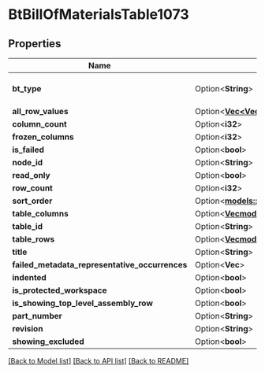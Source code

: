 # BtBillOfMaterialsTable1073

## Properties

Name | Type | Description | Notes
------------ | ------------- | ------------- | -------------
**bt_type** | Option<**String**> | Type of JSON object. | [optional]
**all_row_values** | Option<[**Vec<Vec<String>>**](Vec.md)> |  | [optional]
**column_count** | Option<**i32**> |  | [optional]
**frozen_columns** | Option<**i32**> |  | [optional]
**is_failed** | Option<**bool**> |  | [optional]
**node_id** | Option<**String**> |  | [optional]
**read_only** | Option<**bool**> |  | [optional]
**row_count** | Option<**i32**> |  | [optional]
**sort_order** | Option<[**models::BtTableSortOrder4371**](BTTableSortOrder-4371.md)> |  | [optional]
**table_columns** | Option<[**Vec<models::BtTableColumnInfo1222>**](BTTableColumnInfo-1222.md)> |  | [optional]
**table_id** | Option<**String**> |  | [optional]
**table_rows** | Option<[**Vec<models::BtTableRow1054>**](BTTableRow-1054.md)> |  | [optional]
**title** | Option<**String**> |  | [optional]
**failed_metadata_representative_occurrences** | Option<**Vec<String>**> |  | [optional]
**indented** | Option<**bool**> |  | [optional]
**is_protected_workspace** | Option<**bool**> |  | [optional]
**is_showing_top_level_assembly_row** | Option<**bool**> |  | [optional]
**part_number** | Option<**String**> |  | [optional]
**revision** | Option<**String**> |  | [optional]
**showing_excluded** | Option<**bool**> |  | [optional]

[[Back to Model list]](../README.md#documentation-for-models) [[Back to API list]](../README.md#documentation-for-api-endpoints) [[Back to README]](../README.md)


